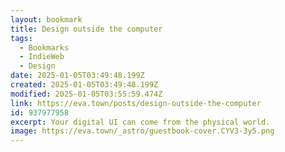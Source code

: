 ```yaml
---
layout: bookmark
title: Design outside the computer
tags:
  - Bookmarks
  - IndieWeb
  - Design
date: 2025-01-05T03:49:48.199Z
created: 2025-01-05T03:49:48.199Z
modified: 2025-01-05T03:55:59.474Z
link: https://eva.town/posts/design-outside-the-computer
id: 937977958
excerpt: Your digital UI can come from the physical world.
image: https://eva.town/_astro/guestbook-cover.CYV3-3y5.png
---
```

